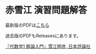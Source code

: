 # 赤雪江 演習問題解答

<!-- PDF_LINK_START -->
最新版のPDFは[こちら](https://github.com/gaku-t/yukie-gunron/releases/download/v4.5.5.4/main.pdf)
<!-- PDF_LINK_END -->
過去版のPDFもReleasesにあります。

[『代数学1 群論入門』雪江明彦, 日本評論社](https://www.nippyo.co.jp/shop/book/5462.html)
